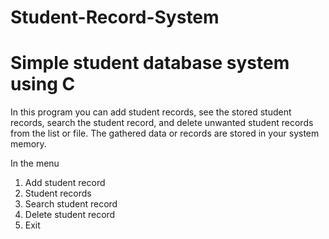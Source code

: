 # Student-Record-System
<htmL>
<head>
<h1>Simple student database system using C</h1>
</head>
<body>
<p>In this program you can add student records, see the stored student records, search the student record, and delete unwanted student records from the list or file. The gathered data or records are stored in your system memory. </p>
<p1>In the menu</p1>
<ol>
  <li>Add student record</li>
  <li>Student records</li>
  <li>Search student record</li>
  <li>Delete student record</li>
  <li>Exit</li>
</ol>
</body>
</htmL>

